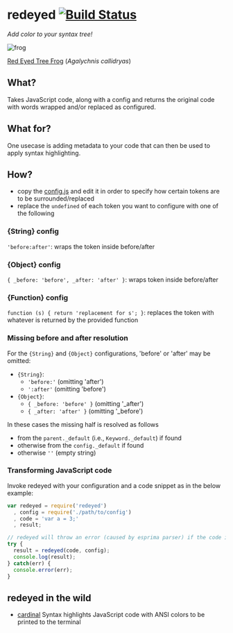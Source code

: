 # redeyed [![Build Status](https://secure.travis-ci.org/thlorenz/redeyed.png)](http://travis-ci.org/thlorenz/redeyed)

*Add color to your syntax tree!*

![frog](http://allaboutfrogs.org/gallery/photos/redeyes/red1.gif)

[Red Eyed Tree Frog](http://allaboutfrogs.org/info/species/redeye.html) (*Agalychnis callidryas*)


## What?

Takes JavaScript code, along with a config and returns the original code with words wrapped and/or replaced as configured.

## What for?

One usecase is adding metadata to your code that can then be used to apply syntax highlighting.

## How?

- copy the [config.js](https://github.com/thlorenz/redeyed/blob/master/config.js) and edit it in order to specify how
  certain tokens are to be surrounded/replaced
- replace the `undefined` of each token you want to configure with one of the following

### {String} config

`'before:after'`: wraps the token inside before/after 

### {Object} config

`{ _before: 'before', _after: 'after' }`: wraps token inside before/after

### {Function} config

`function (s) { return 'replacement for s'; }`: replaces the token with whatever is returned by the provided function

### Missing before and after resolution

For the `{String}` and `{Object}` configurations, 'before' or 'after' may be omitted:

- `{String}`: 
  - `'before:'` (omitting 'after')
  - `':after'` (omitting 'before')
- `{Object}`: 
  - `{ _before: 'before' }` (omitting '_after')
  - `{ _after: 'after' }` (omitting '_before')

In these cases the missing half is resolved as follows
- from the `parent._default` (i.e., `Keyword._default`) if found
- otherwise from the `config._default` if found
- otherwise `''` (empty string)

### Transforming JavaScript code

Invoke redeyed with your configuration and a code snippet as in the below example:

```javascript
var redeyed = require('redeyed')
  , config = require('./path/to/config')
  , code = 'var a = 3;'
  , result;

// redeyed will throw an error (caused by esprima parser) if the code is not invalid javascript
try {
  result = redeyed(code, config);
  console.log(result);
} catch(err) {
  console.error(err);
}
```

## redeyed in the wild

- [cardinal](https://github.com/thlorenz/cardinal) Syntax highlights JavaScript code with ANSI colors to be printed to
  the terminal
